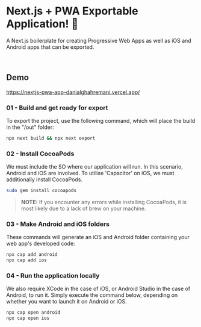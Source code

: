 # Next.js + PWA Exportable Application! 🚀

A Next.js boilerplate for creating Progressive Web Apps as well as iOS and Android apps that can be exported.

<img src="https://img.shields.io/github/languages/code-size/danialghahremani/nextjs-pwa-app" alt="" /> <img src="https://img.shields.io/github/checks-status/danialghahremani/nextjs-pwa-app/master" alt="" /> 

## Demo
https://nextjs-pwa-app-danialghahremani.vercel.app/

### 01 - Build and get ready for export

To export the project, use the following command, which will place the build in the "/out" folder:

```bash
npx next build && npx next export
```

### 02 - Install CocoaPods

We must include the SO where our application will run. In this scenario, Android and iOS are involved. To utilise 'Capacitor' on iOS, we must additionally install CocoaPods.

```bash
sudo gem install cocoapods
```

> **NOTE:** If you encounter any errors while installing CocoaPods, it is most likely due to a lack of brew on your machine.

### 03 - Make Android and iOS folders

These commands will generate an iOS and Android folder containing your web app's developed code:

```bash
npx cap add android
npx cap add ios
```

### 04 - Run the application locally

We also require XCode in the case of iOS, or Android Studio in the case of Android, to run it. Simply execute the command below, depending on whether you want to launch it on Android or iOS.

```bash
npx cap open android
npx cap open ios
```
